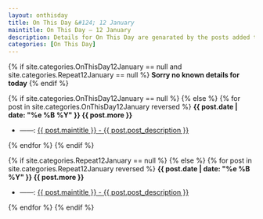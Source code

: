 ```yaml
---
layout: onthisday
title: On This Day &#124; 12 January
maintitle: On This Day — 12 January
description: Details for On This Day are genarated by the posts added to the website so the content is subject to changes/updates over time.
categories: [On This Day]
---
```


{% if site.categories.OnThisDay12January == null and site.categories.Repeat12January == null %}
<strong>Sorry no known details for today</strong>
{% endif %}

{% if site.categories.OnThisDay12January == null %}
{% else %}
{% for post in site.categories.OnThisDay12January reversed %}
<strong>{{ post.date | date: "%e %B %Y" }} {{ post.more }}</strong>
<ul>
<li> ——: <a href="{{ post.url }}">{{ post.maintitle }} - {{ post.post_description }}</a></li>
</ul>
{% endfor %}
{% endif %}

{% if site.categories.Repeat12January == null %}
{% else %}
{% for post in site.categories.Repeat12January reversed %}
<strong>{{ post.date | date: "%e %B %Y" }} {{ post.more }}</strong>
<ul>
<li> ——: <a href="{{ post.url }}">{{ post.maintitle }} - {{ post.post_description }}</a></li>
</ul>
{% endfor %}
{% endif %}
